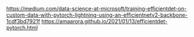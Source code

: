 https://medium.com/data-science-at-microsoft/training-efficientdet-on-custom-data-with-pytorch-lightning-using-an-efficientnetv2-backbone-1cdf3bd7921f
https://amaarora.github.io/2021/01/13/efficientdet-pytorch.html

